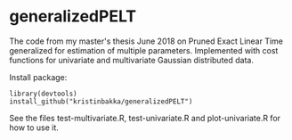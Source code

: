 # generalizedPELT
The code from my master's thesis June 2018 on Pruned Exact Linear Time generalized for estimation of multiple parameters. Implemented with cost functions for univariate and multivariate Gaussian distributed data.

Install package:
```{r,eval=FALSE,warning=FALSE,message=FALSE}
library(devtools)
install_github("kristinbakka/generalizedPELT")
```

See the files test-multivariate.R, test-univariate.R and plot-univariate.R for how to use it.
